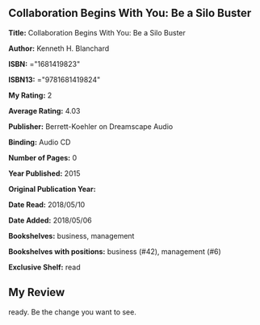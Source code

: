 ## Collaboration Begins With You: Be a Silo Buster

**Title:** Collaboration Begins With You: Be a Silo Buster

**Author:** Kenneth H. Blanchard

**ISBN:** ="1681419823"

**ISBN13:** ="9781681419824"

**My Rating:** 2

**Average Rating:** 4.03

**Publisher:** Berrett-Koehler on Dreamscape Audio

**Binding:** Audio CD

**Number of Pages:** 0

**Year Published:** 2015

**Original Publication Year:** 

**Date Read:** 2018/05/10

**Date Added:** 2018/05/06

**Bookshelves:** business, management

**Bookshelves with positions:** business (#42), management (#6)

**Exclusive Shelf:** read


## My Review

ready. Be the change you want to see.
